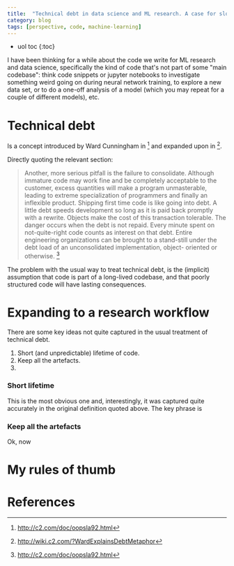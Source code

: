 ```yaml
---
title:  "Technical debt in data science and ML research. A case for sloppy code. Sometimes."
category: blog
tags: [perspective, code, machine-learning]
---
```

* uol toc
{:toc}

I have been thinking for a while about the code we write for ML research and data science,
specifically the kind of code that's not part of some "main codebase":
think code snippets or jupyter notebooks to investigate something weird going on during neural network training,
to explore a new data set,
or to do a one-off analysis of a model (which you may repeat for a couple of different models),
etc.


# Technical debt
Is a concept introduced by Ward Cunningham in [^1] and expanded upon in [^2].

[^1]: <http://c2.com/doc/oopsla92.html>
[^2]: <http://wiki.c2.com/?WardExplainsDebtMetaphor>

Directly quoting the relevant section:

> Another, more serious pitfall is the failure to consolidate. Although immature code may work fine and be completely acceptable to the customer, excess quantities will make a program unmasterable, leading to extreme specialization of programmers and finally an inflexible product. Shipping first time code is like going into debt. A little debt speeds development so long as it is paid back promptly with a rewrite. Objects make the cost of this transaction tolerable. The danger occurs when the debt is not repaid. Every minute spent on not-quite-right code counts as interest on that debt. Entire engineering organizations can be brought to a stand-still under the debt load of an unconsolidated implementation, object- oriented or otherwise. [^1]

The problem with the usual way to treat technical debt, is the (implicit) assumption that code is part of a long-lived codebase, and that poorly structured code will have lasting consequences.

# Expanding to a research workflow
There are some key ideas not quite captured in the usual treatment of technical debt.

1. Short (and unpredictable) lifetime of code.
2. Keep all the artefacts.
3. 

### Short lifetime
This is the most obvious one and, interestingly, it was captured quite accurately in the original definition quoted above.
The key phrase is 

### Keep all the artefacts
Ok, now 

# My rules of thumb


# References
